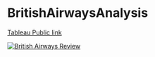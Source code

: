 # BritishAirwaysAnalysis

[Tableau Public link](https://public.tableau.com/views/britishAirwaysReview_17193803310600/Dashboard1?:language=en-US&publish=yes&:sid=&:display_count=n&:origin=viz_share_link)

<div class='tableauPlaceholder' id='viz1719380391032' style='position: relative'><noscript><a href='#'><img alt='British Airways Review ' src='https:&#47;&#47;public.tableau.com&#47;static&#47;images&#47;br&#47;britishAirwaysReview_17193803310600&#47;Dashboard1&#47;1_rss.png' style='border: none' /></a></noscript><object class='tableauViz'  style='display:none;'><param name='host_url' value='https%3A%2F%2Fpublic.tableau.com%2F' /> <param name='embed_code_version' value='3' /> <param name='path' value='views&#47;britishAirwaysReview_17193803310600&#47;Dashboard1?:language=en-US&amp;:embed=true&amp;publish=yes&amp;:sid=' /> <param name='toolbar' value='yes' /><param name='static_image' value='https:&#47;&#47;public.tableau.com&#47;static&#47;images&#47;br&#47;britishAirwaysReview_17193803310600&#47;Dashboard1&#47;1.png' /> <param name='animate_transition' value='yes' /><param name='display_static_image' value='yes' /><param name='display_spinner' value='yes' /><param name='display_overlay' value='yes' /><param name='display_count' value='yes' /><param name='language' value='en-US' /><param name='filter' value='publish=yes' /></object></div>                <script type='text/javascript'>                    var divElement = document.getElementById('viz1719380391032');                    var vizElement = divElement.getElementsByTagName('object')[0];                    if ( divElement.offsetWidth > 800 ) { vizElement.style.width='1200px';vizElement.style.height='727px';} else if ( divElement.offsetWidth > 500 ) { vizElement.style.width='1200px';vizElement.style.height='727px';} else { vizElement.style.width='100%';vizElement.style.height='1427px';}                     var scriptElement = document.createElement('script');                    scriptElement.src = 'https://public.tableau.com/javascripts/api/viz_v1.js';                    vizElement.parentNode.insertBefore(scriptElement, vizElement);                </script>
